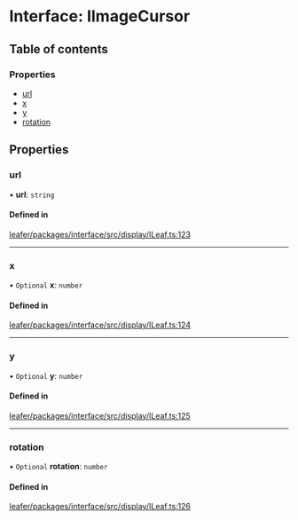# Interface: IImageCursor

## Table of contents

### Properties

- [url](IImageCursor.md#url)
- [x](IImageCursor.md#x)
- [y](IImageCursor.md#y)
- [rotation](IImageCursor.md#rotation)

## Properties

### url

• **url**: `string`

#### Defined in

[leafer/packages/interface/src/display/ILeaf.ts:123](https://github.com/leaferjs/leafer/blob/a596007/packages/interface/src/display/ILeaf.ts#L123)

___

### x

• `Optional` **x**: `number`

#### Defined in

[leafer/packages/interface/src/display/ILeaf.ts:124](https://github.com/leaferjs/leafer/blob/a596007/packages/interface/src/display/ILeaf.ts#L124)

___

### y

• `Optional` **y**: `number`

#### Defined in

[leafer/packages/interface/src/display/ILeaf.ts:125](https://github.com/leaferjs/leafer/blob/a596007/packages/interface/src/display/ILeaf.ts#L125)

___

### rotation

• `Optional` **rotation**: `number`

#### Defined in

[leafer/packages/interface/src/display/ILeaf.ts:126](https://github.com/leaferjs/leafer/blob/a596007/packages/interface/src/display/ILeaf.ts#L126)
